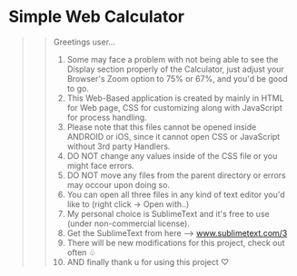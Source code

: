 
# Simple Web Calculator

>> Greetings user...
>> 1. Some may face a problem with not being able to see the Display section properly of the Calculator, just adjust your Browser's Zoom option to 75% or 67%, and you'd be good to go.
>> 2. This Web-Based application is created by mainly in HTML for Web page, CSS for customizing along with JavaScript for process handling.
>> 3. Please note that this files cannot be opened inside ANDROID or iOS, since it cannot open CSS or JavaScript without 3rd party Handlers.
>> 4. DO NOT change any values inside of the CSS file or you might face errors.
>> 5. DO NOT move any files from the parent directory or errors may occour upon doing so.
>> 6. You can open all three files in any kind of text editor you'd like to (right click -> Open with..)
>> 7. My personal choice is SublimeText and it's free to use (under non-commercial license).
>> 8. Get the SublimeText from here --> www.sublimetext.com/3
>> 9. There will be new modifications for this project, check out often ♧
>> 10. AND finally thank u for using this project ♡
